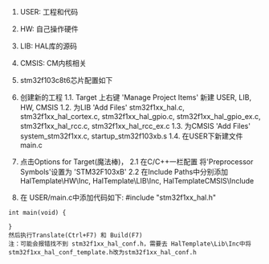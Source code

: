 1. USER: 工程和代码
2. HW: 自己操作硬件
3. LIB: HAL库的源码
4. CMSIS: CM内核相关

5. stm32f103c8t6芯片配置如下
  1. 创建新的工程
    1.1. Target 上右键 'Manage Project Items' 新建 USER, LIB, HW, CMSIS
    1.2. 为LIB 'Add Files' stm32f1xx_hal.c, stm32f1xx_hal_cortex.c, stm32f1xx_hal_gpio.c, stm32f1xx_hal_gpio_ex.c, stm32f1xx_hal_rcc.c, stm32f1xx_hal_rcc_ex.c
    1.3. 为CMSIS 'Add Files' system_stm32f1xx.c, startup_stm32f103xb.s
    1.4. 在USER下新建文件main.c
  2. 点击Options for Target(魔法棒)，
        2.1 在C/C++一栏配置 将'Preprocessor Symbols'设置为 'STM32F103xB'
    2.2 在Include Paths中分别添加 HalTemplate\HW\Inc, HalTemplate\LIB\Inc, HalTemplateCMSIS\Include
  3. 在 USER/main.c中添加代码如下:
        #include "stm32f1xx_hal.h"

    int main(void) {

    }
    然后执行Translate(Ctrl+F7) 和 Build(F7)
    注：可能会报错找不到 stm32f1xx_hal_conf.h，需要去 HalTemplate\Lib\Inc中将stm32f1xx_hal_conf_template.h改为stm32f1xx_hal_conf.h